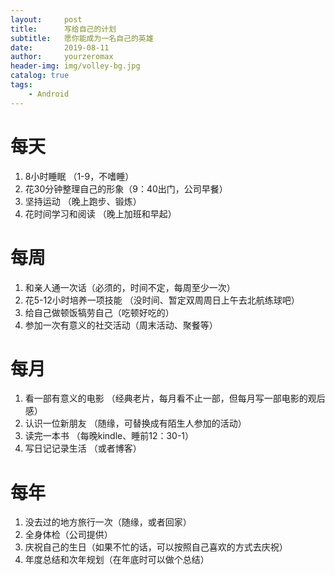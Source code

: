 ```yaml
---
layout:     post
title:      写给自己的计划
subtitle:   愿你能成为一名自己的英雄
date:       2019-08-11
author:     yourzeromax
header-img: img/volley-bg.jpg
catalog: true
tags:
    - Android
---
```



# 每天
1. 8小时睡眠 （1-9，不嗜睡）
2. 花30分钟整理自己的形象（9：40出门，公司早餐）
3. 坚持运动 （晚上跑步、锻炼）
4. 花时间学习和阅读 （晚上加班和早起）


# 每周
1. 和亲人通一次话（必须的，时间不定，每周至少一次）
2. 花5-12小时培养一项技能 （没时间、暂定双周周日上午去北航练球吧）
3. 给自己做顿饭犒劳自己（吃顿好吃的）
4. 参加一次有意义的社交活动（周末活动、聚餐等）


# 每月
1. 看一部有意义的电影 （经典老片，每月看不止一部，但每月写一部电影的观后感）
2. 认识一位新朋友 （随缘，可替换成有陌生人参加的活动）
3. 读完一本书 （每晚kindle、睡前12：30-1）
4. 写日记记录生活 （或者博客）


# 每年
1. 没去过的地方旅行一次（随缘，或者回家）
2. 全身体检（公司提供）
3. 庆祝自己的生日（如果不忙的话，可以按照自己喜欢的方式去庆祝）
4. 年度总结和次年规划（在年底时可以做个总结）
